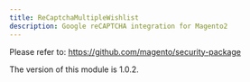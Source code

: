 ```yaml
---
title: ReCaptchaMultipleWishlist
description: Google reCAPTCHA integration for Magento2
---
```


Please refer to: https://github.com/magento/security-package

<InlineAlert slots="text" />
The version of this module is 1.0.2.
